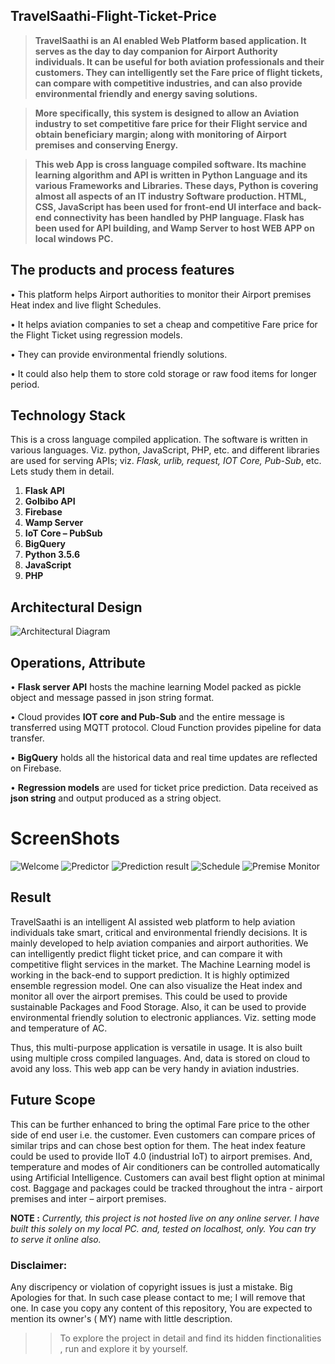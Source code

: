 ## TravelSaathi-Flight-Ticket-Price
>**TravelSaathi is an AI enabled Web Platform based application. It serves as the day to day companion for Airport Authority individuals. It can be useful for both aviation professionals and their customers. They can intelligently set the Fare price of flight tickets, can compare with competitive industries, and can also provide environmental friendly and energy saving solutions.**

>**More specifically, this system is designed to allow an Aviation industry to set competitive fare price for their Flight service and obtain beneficiary margin; along with monitoring of Airport premises and conserving Energy.**

>**This web App is cross language compiled software. Its machine learning algorithm and API is written in Python Language and its various Frameworks and Libraries. These days, Python is covering almost all aspects of an IT industry Software production. HTML, CSS, JavaScript has been used for front-end UI interface and back-end connectivity has been handled by PHP language. Flask has been used for API building, and Wamp Server to host WEB APP on local windows PC.**

## The products and process features
• This platform helps Airport authorities to monitor their Airport premises Heat index and live flight Schedules.

• It helps aviation companies to set a cheap and competitive Fare price for the Flight Ticket using regression models.

• They can provide environmental friendly solutions.

• It could also help them to store cold storage or raw food items for longer period.

## Technology Stack
This is a cross language compiled application. The software is written in various languages. Viz. python, JavaScript, PHP, etc. and different libraries are used for serving APIs; viz. *Flask, urlib, request, IOT Core, Pub-Sub*, etc. Lets study them in detail.

1. **Flask API**
2. **GoIbibo API**
3. **Firebase**
4. **Wamp Server**
5. **IoT Core – PubSub**
6. **BigQuery**
7. **Python 3.5.6**
8. **JavaScript**
9. **PHP**

## Architectural Design
![Architectural Diagram](https://github.com/Atul-Anand-Jha/TravelSaathi-Flight-Ticket-Price/blob/master/doc/img/Architectural%20Diagram.png)

## Operations, Attribute
• **Flask server API** hosts the machine learning Model packed as pickle object and message passed in json string format.

• Cloud provides **IOT core and Pub-Sub** and the entire message is transferred using MQTT protocol. Cloud Function provides pipeline for data transfer.

• **BigQuery** holds all the historical data and real time updates are reflected on Firebase.

• **Regression models** are used for ticket price prediction. Data received as **json string** and output produced as a string object.

# ScreenShots
![Welcome](https://github.com/Atul-Anand-Jha/TravelSaathi-Flight-Ticket-Price/blob/master/doc/img/Screenshot%20(432).png)
![Predictor](https://github.com/Atul-Anand-Jha/TravelSaathi-Flight-Ticket-Price/blob/master/doc/img/Screenshot%20(433).png)
![Prediction result](https://github.com/Atul-Anand-Jha/TravelSaathi-Flight-Ticket-Price/blob/master/doc/img/Screenshot%20(434).png)
![Schedule](https://github.com/Atul-Anand-Jha/TravelSaathi-Flight-Ticket-Price/blob/master/doc/img/Screenshot%20(435).png)
![Premise Monitor](https://github.com/Atul-Anand-Jha/TravelSaathi-Flight-Ticket-Price/blob/master/doc/img/Screenshot%20(436).png)


## Result
TravelSaathi is an intelligent AI assisted web platform to help aviation individuals take smart, critical and environmental friendly decisions. It is mainly developed to help aviation companies and airport authorities. We can intelligently predict flight ticket price, and can compare it with competitive flight services in the market. The Machine Learning model is working in the back-end to support prediction. It is highly optimized ensemble regression model. One can also visualize the Heat index and monitor all over the airport premises. This could be used to provide sustainable Packages and Food Storage. Also, it can be used to provide environmental friendly solution to electronic appliances. Viz. setting mode and temperature of AC.

Thus, this multi-purpose application is versatile in usage. It is also built using multiple cross compiled languages. And, data is stored on cloud to avoid any loss. This web app can be very handy in aviation industries.

## Future Scope
This can be further enhanced to bring the optimal Fare price to the other side of end user i.e. the customer. Even customers can compare prices of similar trips and can chose best option for them. The heat index feature could be used to provide IIoT 4.0 (industrial IoT) to airport premises. And, temperature and modes of Air conditioners can be controlled automatically using Artificial Intelligence. Customers can avail best flight option at minimal cost. Baggage and packages could be tracked throughout the intra - airport premises and inter – airport premises.


**NOTE :** *Currently, this project is not hosted live on any online server. I have built this solely on my local PC. and, tested on localhost, only. You can try to serve it online also.*

### Disclaimer: 
Any discripency or violation of copyright issues is just a mistake. Big Apologies for that. In such case please contact to me; I will remove that one. In case you copy any content of this repository, You are expected to mention its owner's ( MY) name with little description.

>> To explore the project in detail and find its hidden finctionalities , run and explore it by yourself.

